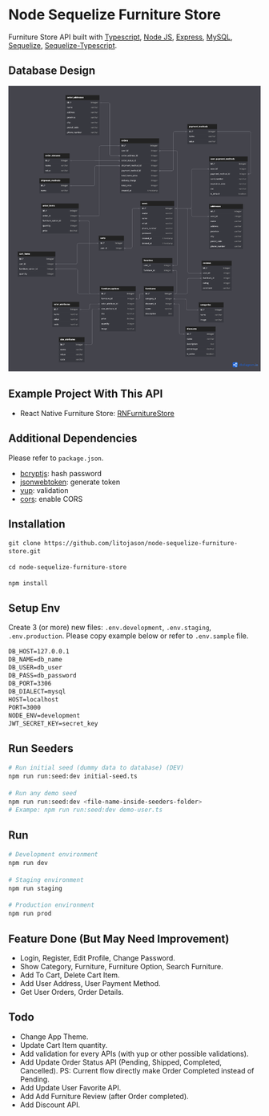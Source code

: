 # Node Sequelize Furniture Store

Furniture Store API built with [Typescript](https://www.typescriptlang.org/), [Node JS](https://nodejs.org/en), [Express](https://expressjs.com/), [MySQL](https://www.mysql.com/), [Sequelize](https://sequelize.org/), [Sequelize-Typescript](https://www.npmjs.com/package/sequelize-typescript).

## Database Design

<img src="/src/assets/furniture-store-db-diagram.png">

## Example Project With This API

- React Native Furniture Store: [RNFurnitureStore](https://github.com/litojason/RNFurnitureStore)

## Additional Dependencies

Please refer to `package.json`.

- [bcryptjs](https://www.npmjs.com/package/bcryptjs): hash password
- [jsonwebtoken](https://www.npmjs.com/package/jsonwebtoken): generate token
- [yup](https://www.npmjs.com/package/yup): validation
- [cors](https://www.npmjs.com/package/cors): enable CORS

## Installation

    git clone https://github.com/litojason/node-sequelize-furniture-store.git

    cd node-sequelize-furniture-store

    npm install

## Setup Env

Create 3 (or more) new files: `.env.development`, `.env.staging`, `.env.production`. Please copy example below or refer to `.env.sample` file.

    DB_HOST=127.0.0.1
    DB_NAME=db_name
    DB_USER=db_user
    DB_PASS=db_password
    DB_PORT=3306
    DB_DIALECT=mysql
    HOST=localhost
    PORT=3000
    NODE_ENV=development
    JWT_SECRET_KEY=secret_key

## Run Seeders

```bash
# Run initial seed (dummy data to database) (DEV)
npm run run:seed:dev initial-seed.ts

# Run any demo seed
npm run run:seed:dev <file-name-inside-seeders-folder>
# Exampe: npm run run:seed:dev demo-user.ts
```

## Run

```bash
# Development environment
npm run dev

# Staging environment
npm run staging

# Production environment
npm run prod
```

## Feature Done (But May Need Improvement)

- Login, Register, Edit Profile, Change Password.
- Show Category, Furniture, Furniture Option, Search Furniture.
- Add To Cart, Delete Cart Item.
- Add User Address, User Payment Method.
- Get User Orders, Order Details.

## Todo

- Change App Theme.
- Update Cart Item quantity.
- Add validation for every APIs (with yup or other possible validations).
- Add Update Order Status API (Pending, Shipped, Completed, Cancelled). PS: Current flow directly make Order Completed instead of Pending.
- Add Update User Favorite API.
- Add Add Furniture Review (after Order completed).
- Add Discount API.
